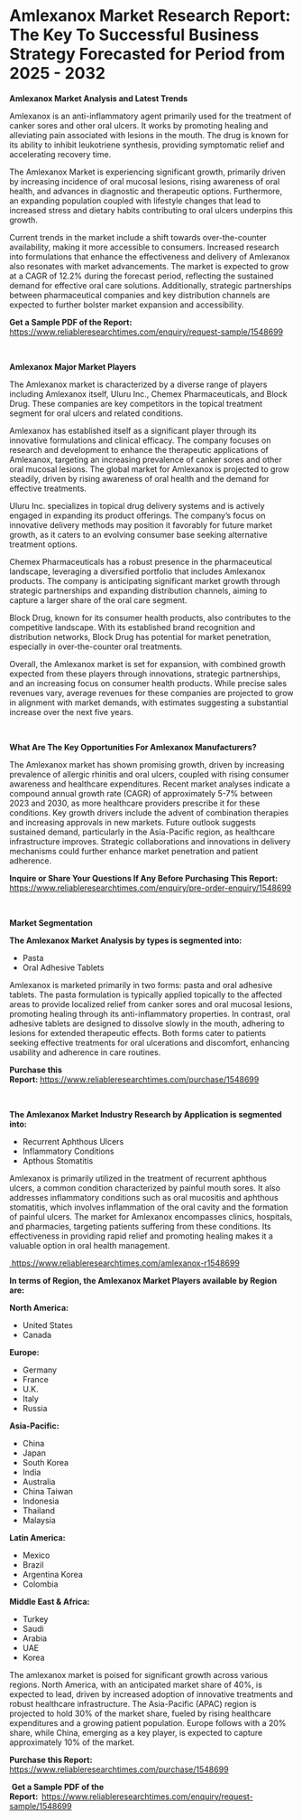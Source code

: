 <p><h1>Amlexanox Market Research Report: The Key To Successful Business Strategy Forecasted for Period from 2025 - 2032</h1></p><p><strong>Amlexanox Market Analysis and Latest Trends</strong></p>
<p><p>Amlexanox is an anti-inflammatory agent primarily used for the treatment of canker sores and other oral ulcers. It works by promoting healing and alleviating pain associated with lesions in the mouth. The drug is known for its ability to inhibit leukotriene synthesis, providing symptomatic relief and accelerating recovery time.</p><p>The Amlexanox Market is experiencing significant growth, primarily driven by increasing incidence of oral mucosal lesions, rising awareness of oral health, and advances in diagnostic and therapeutic options. Furthermore, an expanding population coupled with lifestyle changes that lead to increased stress and dietary habits contributing to oral ulcers underpins this growth.</p><p>Current trends in the market include a shift towards over-the-counter availability, making it more accessible to consumers. Increased research into formulations that enhance the effectiveness and delivery of Amlexanox also resonates with market advancements. The market is expected to grow at a CAGR of 12.2% during the forecast period, reflecting the sustained demand for effective oral care solutions. Additionally, strategic partnerships between pharmaceutical companies and key distribution channels are expected to further bolster market expansion and accessibility.</p></p>
<p><strong>Get a Sample PDF of the Report:&nbsp;</strong> <a href="https://www.reliableresearchtimes.com/enquiry/request-sample/1548699?utm_campaign=2219&utm_medium=2&utm_source=Github&utm_content=ia&utm_term=19042025&utm_id=amlexanox">https://www.reliableresearchtimes.com/enquiry/request-sample/1548699</a></p>
<p>&nbsp;</p>
<p><strong>Amlexanox Major Market Players</strong></p>
<p><p>The Amlexanox market is characterized by a diverse range of players including Amlexanox itself, Uluru Inc., Chemex Pharmaceuticals, and Block Drug. These companies are key competitors in the topical treatment segment for oral ulcers and related conditions.</p><p>Amlexanox has established itself as a significant player through its innovative formulations and clinical efficacy. The company focuses on research and development to enhance the therapeutic applications of Amlexanox, targeting an increasing prevalence of canker sores and other oral mucosal lesions. The global market for Amlexanox is projected to grow steadily, driven by rising awareness of oral health and the demand for effective treatments.</p><p>Uluru Inc. specializes in topical drug delivery systems and is actively engaged in expanding its product offerings. The company’s focus on innovative delivery methods may position it favorably for future market growth, as it caters to an evolving consumer base seeking alternative treatment options. </p><p>Chemex Pharmaceuticals has a robust presence in the pharmaceutical landscape, leveraging a diversified portfolio that includes Amlexanox products. The company is anticipating significant market growth through strategic partnerships and expanding distribution channels, aiming to capture a larger share of the oral care segment.</p><p>Block Drug, known for its consumer health products, also contributes to the competitive landscape. With its established brand recognition and distribution networks, Block Drug has potential for market penetration, especially in over-the-counter oral treatments.</p><p>Overall, the Amlexanox market is set for expansion, with combined growth expected from these players through innovations, strategic partnerships, and an increasing focus on consumer health products. While precise sales revenues vary, average revenues for these companies are projected to grow in alignment with market demands, with estimates suggesting a substantial increase over the next five years.</p></p>
<p>&nbsp;</p>
<p><strong>What Are The Key Opportunities For Amlexanox Manufacturers?</strong></p>
<p><p>The Amlexanox market has shown promising growth, driven by increasing prevalence of allergic rhinitis and oral ulcers, coupled with rising consumer awareness and healthcare expenditures. Recent market analyses indicate a compound annual growth rate (CAGR) of approximately 5-7% between 2023 and 2030, as more healthcare providers prescribe it for these conditions. Key growth drivers include the advent of combination therapies and increasing approvals in new markets. Future outlook suggests sustained demand, particularly in the Asia-Pacific region, as healthcare infrastructure improves. Strategic collaborations and innovations in delivery mechanisms could further enhance market penetration and patient adherence.</p></p>
<p><strong>Inquire or Share Your Questions If Any Before Purchasing This Report:</strong> <a href="https://www.reliableresearchtimes.com/enquiry/pre-order-enquiry/1548699?utm_campaign=2219&utm_medium=2&utm_source=Github&utm_content=ia&utm_term=19042025&utm_id=amlexanox">https://www.reliableresearchtimes.com/enquiry/pre-order-enquiry/1548699</a></p>
<p>&nbsp;</p>
<p><strong>Market Segmentation</strong></p>
<p><strong>The Amlexanox Market Analysis by types is segmented into:</strong></p>
<p><ul><li>Pasta</li><li>Oral Adhesive Tablets</li></ul></p>
<p><p>Amlexanox is marketed primarily in two forms: pasta and oral adhesive tablets. The pasta formulation is typically applied topically to the affected areas to provide localized relief from canker sores and oral mucosal lesions, promoting healing through its anti-inflammatory properties. In contrast, oral adhesive tablets are designed to dissolve slowly in the mouth, adhering to lesions for extended therapeutic effects. Both forms cater to patients seeking effective treatments for oral ulcerations and discomfort, enhancing usability and adherence in care routines.</p></p>
<p><strong>Purchase this Report:&nbsp;</strong><a href="https://www.reliableresearchtimes.com/purchase/1548699?utm_campaign=2219&utm_medium=2&utm_source=Github&utm_content=ia&utm_term=19042025&utm_id=amlexanox">https://www.reliableresearchtimes.com/purchase/1548699</a></p>
<p>&nbsp;</p>
<p><strong>The Amlexanox Market Industry Research by Application is segmented into:</strong></p>
<p><ul><li>Recurrent Aphthous Ulcers</li><li>Inflammatory Conditions</li><li>Apthous Stomatitis</li></ul></p>
<p><p>Amlexanox is primarily utilized in the treatment of recurrent aphthous ulcers, a common condition characterized by painful mouth sores. It also addresses inflammatory conditions such as oral mucositis and aphthous stomatitis, which involves inflammation of the oral cavity and the formation of painful ulcers. The market for Amlexanox encompasses clinics, hospitals, and pharmacies, targeting patients suffering from these conditions. Its effectiveness in providing rapid relief and promoting healing makes it a valuable option in oral health management.</p></p>
<p><a href="https://www.reliableresearchtimes.com/amlexanox-r1548699?utm_campaign=2219&utm_medium=2&utm_source=Github&utm_content=ia&utm_term=19042025&utm_id=amlexanox">&nbsp;https://www.reliableresearchtimes.com/amlexanox-r1548699</a></p>
<p><strong>In terms of Region, the Amlexanox Market Players available by Region are:</strong></p>
<p>
    <p> <strong> North America: </strong>
        <ul>
            <li>United States</li>
            <li>Canada</li>
        </ul>
        </p> 
    <p> <strong> Europe: </strong>
        <ul>
            <li>Germany</li>
            <li>France</li>
            <li>U.K.</li>
            <li>Italy</li>
            <li>Russia</li>
        </ul>
        </p> 
    <p> <strong> Asia-Pacific: </strong>
        <ul>
            <li>China</li>
            <li>Japan</li>
            <li>South Korea</li>
            <li>India</li>
            <li>Australia</li>
            <li>China Taiwan</li>
            <li>Indonesia</li>
            <li>Thailand</li>
            <li>Malaysia</li>
        </ul>
        </p> 
    <p> <strong> Latin America: </strong>
        <ul>
            <li>Mexico</li>
            <li>Brazil</li>
            <li>Argentina Korea</li>
            <li>Colombia</li>
        </ul>
        </p> 
    <p> <strong> Middle East & Africa: </strong>
        <ul>
            <li>Turkey</li>
            <li>Saudi</li>
            <li>Arabia</li>
            <li>UAE</li>
            <li>Korea</li>
        </ul>
    </p>
    </p>
<p><p>The amlexanox market is poised for significant growth across various regions. North America, with an anticipated market share of 40%, is expected to lead, driven by increased adoption of innovative treatments and robust healthcare infrastructure. The Asia-Pacific (APAC) region is projected to hold 30% of the market share, fueled by rising healthcare expenditures and a growing patient population. Europe follows with a 20% share, while China, emerging as a key player, is expected to capture approximately 10% of the market.</p></p>
<p><strong>Purchase this Report: </strong><a href="https://www.reliableresearchtimes.com/purchase/1548699?utm_campaign=2219&utm_medium=2&utm_source=Github&utm_content=ia&utm_term=19042025&utm_id=amlexanox">https://www.reliableresearchtimes.com/purchase/1548699</a></p>
<p>&nbsp;<strong>Get a Sample PDF of the Report:&nbsp;&nbsp;</strong><a href="https://www.reliableresearchtimes.com/enquiry/request-sample/1548699?utm_campaign=2219&utm_medium=2&utm_source=Github&utm_content=ia&utm_term=19042025&utm_id=amlexanox">https://www.reliableresearchtimes.com/enquiry/request-sample/1548699</a></p>
<p><strong></strong></p>
<p><p></p><p></p><p></p></p>